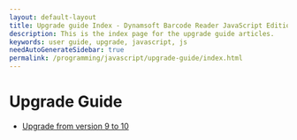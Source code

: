 ```yaml
---
layout: default-layout
title: Upgrade guide Index - Dynamsoft Barcode Reader JavaScript Edition
description: This is the index page for the upgrade guide articles.
keywords: user guide, upgrade, javascript, js
needAutoGenerateSidebar: true
permalink: /programming/javascript/upgrade-guide/index.html
---
```


# Upgrade Guide

* [Upgrade from version 9 to 10](./9to10.md)
